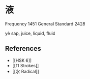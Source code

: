 # 液
Frequency 1451
General Standard 2428

yè
sap, juice, liquid, fluid

## References
- [[HSK 6]]
- [[11 Strokes]]
- [[水 Radical]]